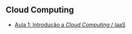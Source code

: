 ## Cloud Computing

 - [Aula 1: Introdução a *Cloud Computing* / IaaS](https://github.com/josecastillolema/fiap/blob/master/bdt/cloud/lab01-iaas.md)
